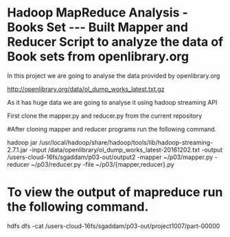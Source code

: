 

# Hadoop MapReduce Analysis - Books Set --- Built Mapper and Reducer Script to analyze the data of Book sets from openlibrary.org

In this project we are going to analyse the data provided by openlibrary.org

http://openlibrary.org/data/ol_dump_works_latest.txt.gz

As it has huge data we are going to analyse it using hadoop streaming API


First clone the mapper.py and reducer.py from the current repository



#After cloning mapper and reducer programs run the following command.

hadoop jar /usr/local/hadoop/share/hadoop/tools/lib/hadoop-streaming-2.7.1.jar -input /data/openlibrary/ol_dump_works_latest-20161202.txt -output /users-cloud-16fs/sgaddam/p03-out/output2 -mapper ~/p03/mapper.py -reducer ~/p03/reducer.py -file ~/p03/{mapper,reducer}.py

# To view the output of mapreduce run the following command.
hdfs dfs -cat /users-cloud-16fs/sgaddam/p03-out/project1007/part-00000
